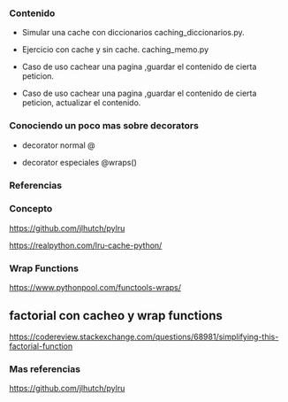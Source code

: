 ### Contenido

- Simular una cache con diccionarios caching_diccionarios.py.

- Ejercicio con cache y sin cache. caching_memo.py



- Caso de uso cachear una pagina ,guardar el contenido de cierta peticion.

- Caso de uso cachear una pagina ,guardar el contenido de cierta peticion, actualizar el contenido.

### Conociendo un poco mas sobre decorators

- decorator normal @<cualquier nombre>

- decorator especiales @wraps()

### Referencias

### Concepto

https://github.com/jlhutch/pylru

https://realpython.com/lru-cache-python/

### Wrap Functions
https://www.pythonpool.com/functools-wraps/

## factorial con cacheo y wrap functions

https://codereview.stackexchange.com/questions/68981/simplifying-this-factorial-function

### Mas referencias

https://github.com/jlhutch/pylru


